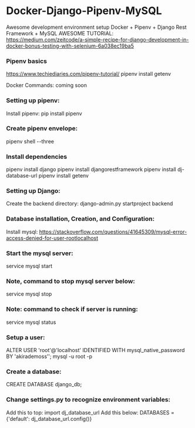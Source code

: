 # Docker-Django-Pipenv-MySQL
Awesome development environment setup
Docker + Pipenv + Django Rest Framework + MySQL AWESOME TUTORIAL: https://medium.com/zeitcode/a-simple-recipe-for-django-development-in-docker-bonus-testing-with-selenium-6a038ec19ba5

### Pipenv basics
https://www.techiediaries.com/pipenv-tutorial/
pipenv install getenv

Docker Commands: coming soon



### Setting up pipenv:
Install pipenv: 
pip install pipenv

### Create pipenv envelope:
pipenv shell --three

### Install dependencies
pipenv install django
pipenv install djangorestframework
pipenv install dj-database-url
pipenv install getenv


### Setting up Django:
Create the backend directory:
django-admin.py startproject backend


### Database installation, Creation, and Configuration:
Install mysql: https://stackoverflow.com/questions/41645309/mysql-error-access-denied-for-user-rootlocalhost

### Start the mysql server: 
service mysql start
### Note, command to stop mysql server below:
service mysql stop
### Note:  command to check if server is running:
service mysql status

### Setup a user:
 ALTER USER 'root'@'localhost' IDENTIFIED WITH mysql_native_password BY 'akirademoss’';
mysql -u root -p

### Create a database:
CREATE DATABASE django_db;

### Change settings.py to recognize environment variables:
Add this to top: import dj_database_url
Add this below: DATABASES = {'default': dj_database_url.config()}




